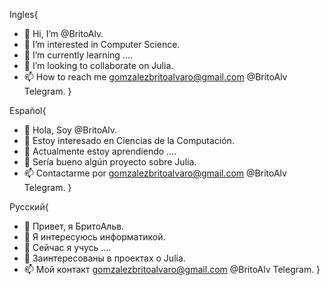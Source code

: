 Ingles{
- 👋 Hi, I’m @BritoAlv.
- 👀 I’m interested in Computer Science. 
- 🌱 I’m currently learning ....
- 💞️ I’m looking to collaborate on Julia.
- 📫 How to reach me gomzalezbritoalvaro@gmail.com @BritoAlv Telegram.
}

Español{
- 👋 Hola, Soy @BritoAlv.
- 👀 Estoy interesado en Ciencias de la Computación.
- 🌱 Actualmente estoy aprendiendo ....
- 💞️ Sería bueno algún proyecto sobre Julia.
- 📫 Contactarme por gomzalezbritoalvaro@gmail.com @BritoAlv Telegram.
}

Русский{
- 👋 Привет, я БритоАльв.
- 👀 Я интересуюсь информатикой.
- 🌱 Cейчас я учусь ....
- 💞️ Заинтересованы в проектах о Julia.
- 📫 Mой контакт gomzalezbritoalvaro@gmail.com @BritoAlv Telegram.
}
